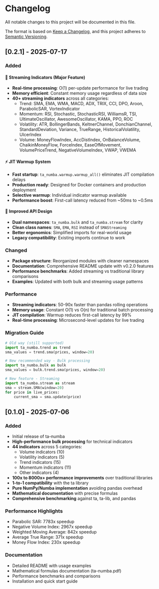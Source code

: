 # Changelog

All notable changes to this project will be documented in this file.

The format is based on [Keep a Changelog](https://keepachangelog.com/en/1.0.0/),
and this project adheres to [Semantic Versioning](https://semver.org/spec/v2.0.0.html).

## [0.2.1] - 2025-07-17

### Added

#### 🔄 Streaming Indicators (Major Feature)

- **Real-time processing**: O(1) per-update performance for live trading
- **Memory efficient**: Constant memory usage regardless of data size
- **40+ streaming indicators** across all categories:
  - Trend: SMA, EMA, WMA, MACD, ADX, TRIX, CCI, DPO, Aroon, ParabolicSAR, VortexIndicator
  - Momentum: RSI, Stochastic, StochasticRSI, WilliamsR, TSI, UltimateOscillator, AwesomeOscillator, KAMA, PPO, ROC
  - Volatility: ATR, BollingerBands, KeltnerChannel, DonchianChannel, StandardDeviation, Variance, TrueRange, HistoricalVolatility, UlcerIndex
  - Volume: MoneyFlowIndex, AccDistIndex, OnBalanceVolume, ChaikinMoneyFlow, ForceIndex, EaseOfMovement, VolumePriceTrend, NegativeVolumeIndex, VWAP, VWEMA

#### ⚡ JIT Warmup System

- **Fast startup**: `ta_numba.warmup.warmup_all()` eliminates JIT compilation delays
- **Production ready**: Designed for Docker containers and production deployment
- **Selective warmup**: Individual indicator warmup available
- **Performance boost**: First-call latency reduced from ~50ms to ~0.5ms

#### 🎯 Improved API Design

- **Dual namespaces**: `ta_numba.bulk` and `ta_numba.stream` for clarity
- **Clean class names**: `SMA`, `EMA`, `RSI` instead of `SMAStreaming`
- **Better ergonomics**: Simplified imports for real-world usage
- **Legacy compatibility**: Existing imports continue to work

### Changed

- **Package structure**: Reorganized modules with cleaner namespaces
- **Documentation**: Comprehensive README update with v0.2.0 features
- **Performance benchmarks**: Added streaming vs traditional library comparisons
- **Examples**: Updated with both bulk and streaming usage patterns

### Performance

- **Streaming indicators**: 50-90x faster than pandas rolling operations
- **Memory usage**: Constant O(1) vs O(n) for traditional batch processing
- **JIT compilation**: Warmup reduces first-call latency by 99%
- **Real-time processing**: Microsecond-level updates for live trading

### Migration Guide

```python
# Old way (still supported)
import ta_numba.trend as trend
sma_values = trend.sma(prices, window=20)

# New recommended way - Bulk processing
import ta_numba.bulk as bulk
sma_values = bulk.trend.sma(prices, window=20)

# New feature - Streaming
import ta_numba.stream as stream
sma = stream.SMA(window=20)
for price in live_prices:
    current_sma = sma.update(price)
```

## [0.1.0] - 2025-07-06

### Added

- Initial release of ta-numba
- **High-performance bulk processing** for technical indicators
- **44 indicators** across 5 categories:
  - Volume indicators (10)
  - Volatility indicators (5)
  - Trend indicators (15)
  - Momentum indicators (11)
  - Other indicators (4)
- **100x to 8000x+ performance improvements** over traditional libraries
- **1-to-1 compatibility** with the ta library
- **Pure NumPy/Numba implementation** avoiding pandas overhead
- **Mathematical documentation** with precise formulas
- **Comprehensive benchmarking** against ta, ta-lib, and pandas

### Performance Highlights

- Parabolic SAR: 7783x speedup
- Negative Volume Index: 2967x speedup
- Weighted Moving Average: 842x speedup
- Average True Range: 371x speedup
- Money Flow Index: 230x speedup

### Documentation

- Detailed README with usage examples
- Mathematical formulas documentation (ta-numba.pdf)
- Performance benchmarks and comparisons
- Installation and quick start guide
